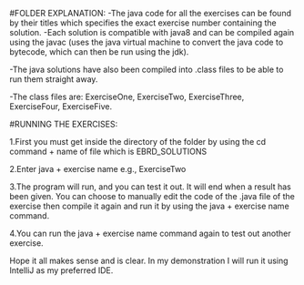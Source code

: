 #FOLDER EXPLANATION:
-The java code for all the exercises can be found by their titles which specifies the exact exercise number containing the solution.
-Each solution is compatible with java8 and can be compiled again using the javac (uses the java virtual machine to convert the java code to bytecode, which can then be run using the jdk).

-The java solutions have also been compiled into .class files to be able to run them straight away.

-The class files are: ExerciseOne, ExerciseTwo, ExerciseThree, ExerciseFour, ExerciseFive.

#RUNNING THE EXERCISES:

1.First you must get inside the directory of the folder by using the cd command + name of file which is EBRD_SOLUTIONS

2.Enter java + exercise name e.g., ExerciseTwo

3.The program will run, and you can test it out. It will end when a result has been given. 
You can choose to manually edit the code of the .java file of the exercise then compile it again and run it by using the java + exercise name command.

4.You can run the java + exercise name command again to test out another exercise.

Hope it all makes sense and is clear. In my demonstration I will run it using IntelliJ as my preferred IDE.
